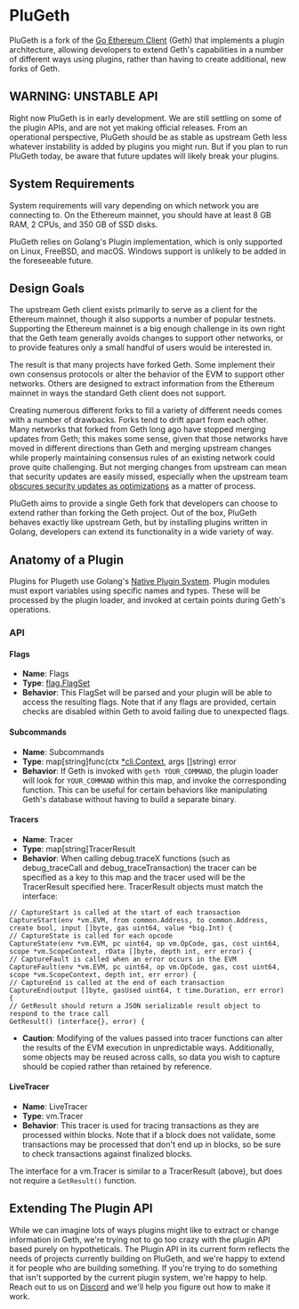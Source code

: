 # PluGeth

PluGeth is a fork of the [Go Ethereum Client](https://github.com/ethereum/go-ethereum)
(Geth) that implements a plugin architecture, allowing developers to extend
Geth's  capabilities in a number of different ways using plugins, rather than
having to create additional, new forks of Geth.

## WARNING: UNSTABLE API

Right now PluGeth is in early development. We are still settling on some of the
plugin APIs, and are not yet making official releases. From an operational
perspective, PluGeth should be as stable as upstream Geth less whatever
instability is added by plugins you might run. But if you plan to run PluGeth
today, be aware that future updates will likely break your plugins.

## System Requirements

System requirements will vary depending on which network you are connecting to.
On the Ethereum mainnet, you should have at least 8 GB RAM, 2 CPUs, and 350 GB
of SSD disks.

PluGeth relies on Golang's Plugin implementation, which is only supported on
Linux, FreeBSD, and macOS. Windows support is unlikely to be added in the
foreseeable future.

## Design Goals

The upstream Geth client exists primarily to serve as a client for the Ethereum
mainnet, though it also supports a number of popular testnets. Supporting the
Ethereum mainnet is a big enough challenge in its own right that the Geth team
generally avoids changes to support other networks, or to provide features only
a small handful of users would be interested in.

The result is that many projects have forked Geth. Some implement their own
consensus protocols or alter the behavior of the EVM to support other networks.
Others are designed to extract information from the Ethereum mainnet in ways
the standard Geth client does not support.

Creating numerous different forks to fill a variety of different needs comes
with a number of drawbacks. Forks tend to drift apart from each other. Many
networks that forked from Geth long ago have stopped merging updates from Geth;
this makes some sense, given that those networks have moved in different
directions than Geth and merging upstream changes while properly maintaining
consensus rules of an existing network could prove quite challenging. But not
merging changes from upstream can mean that security updates are easily missed,
especially when the upstream team [obscures security updates as optimizations](https://blog.openrelay.xyz/vulnerability-lifecycle-framework-geth/)
as a matter of process.

PluGeth aims to provide a single Geth fork that developers can choose to extend
rather than forking the Geth project. Out of the box, PluGeth behaves exactly
like upstream Geth, but by installing plugins written in Golang, developers can
extend its functionality in a wide variety of way.

## Anatomy of a Plugin

Plugins for Plugeth use Golang's [Native Plugin System](https://golang.org/pkg/plugin/).
Plugin modules must export variables using specific names and types. These will
be processed by the plugin loader, and invoked at certain points during Geth's
operations.

### API

#### Flags

* **Name**: Flags
* **Type**: [flag.FlagSet](https://golang.org/pkg/flag/#FlagSet)
* **Behavior**: This FlagSet will be parsed and your plugin will be able to
  access the resulting flags. Note that if any flags are provided, certain
  checks are disabled within Geth to avoid failing due to unexpected flags.

#### Subcommands

* **Name**: Subcommands
* **Type**: map[string]func(ctx [*cli.Context](https://pkg.go.dev/github.com/urfave/cli#Context), args []string) error
* **Behavior**: If Geth is invoked with `geth YOUR_COMMAND`, the plugin loader
  will look for `YOUR_COMMAND` within this map, and invoke the corresponding
  function. This can be useful for certain behaviors like manipulating Geth's
  database without having to build a separate binary.

#### Tracers

* **Name**: Tracer
* **Type**: map[string]TracerResult
* **Behavior**: When calling debug.traceX functions (such as debug_traceCall
  and debug_traceTransaction) the tracer can be specified as a key to this map
  and the tracer used  will be the TracerResult specified here. TracerResult
  objects must match the interface:

```
// CaptureStart is called at the start of each transaction
CaptureStart(env *vm.EVM, from common.Address, to common.Address, create bool, input []byte, gas uint64, value *big.Int) {
// CaptureState is called for each opcode
CaptureState(env *vm.EVM, pc uint64, op vm.OpCode, gas, cost uint64, scope *vm.ScopeContext, rData []byte, depth int, err error) {
// CaptureFault is called when an error occurs in the EVM
CaptureFault(env *vm.EVM, pc uint64, op vm.OpCode, gas, cost uint64, scope *vm.ScopeContext, depth int, err error) {
// CaptureEnd is called at the end of each transaction
CaptureEnd(output []byte, gasUsed uint64, t time.Duration, err error) {
// GetResult should return a JSON serializable result object to respond to the trace call
GetResult() (interface{}, error) {

```

* **Caution**: Modifying of the values passed into tracer functions can alter
  the results of the EVM execution in unpredictable ways. Additionally, some
  objects may be reused across calls, so data you wish to capture should be
  copied rather than retained by reference.

#### LiveTracer

* **Name**: LiveTracer
* **Type**: vm.Tracer
* **Behavior**: This tracer is used for tracing transactions as they are
  processed within blocks. Note that if a block does not validate, some
  transactions may be processed that don't end up in blocks, so be sure to
  check transactions against finalized blocks.

The interface for a vm.Tracer is similar to a TracerResult (above), but does
not require a `GetResult()` function.


## Extending The Plugin API

While we can imagine lots of ways plugins might like to extract or change
information in Geth, we're trying not to go too crazy with the plugin API based
purely on hypotheticals. The Plugin API in its current form reflects the needs
of projects currently building on PluGeth, and we're happy to extend it for
people who are building something. If you're trying to do something that isn't
supported by the current plugin system, we're happy to help. Reach out to us on
[Discord](https://discord.gg/Epf7b7Gr) and we'll help you figure out how to
make it work.
